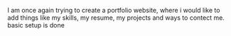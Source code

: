 I am once again trying to create a portfolio website, where i would like to add things like my skills, my resume, my projects and ways to contect me.
basic setup is done
